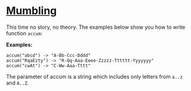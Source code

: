# [Mumbling](https://www.codewars.com/kata/5667e8f4e3f572a8f2000039)

<div class="markdown prose max-w-none" id="description"><p>This time no story, no theory. The examples below show you how to write function <code>accum</code>:</p>
<p><strong>Examples:</strong></p>
<pre><code>accum("abcd") -&gt; "A-Bb-Ccc-Dddd"
accum("RqaEzty") -&gt; "R-Qq-Aaa-Eeee-Zzzzz-Tttttt-Yyyyyyy"
accum("cwAt") -&gt; "C-Ww-Aaa-Tttt"
</code></pre>
<p>The parameter of accum is a string which includes only letters from <code>a..z</code> and <code>A..Z</code>.</p>
</div>